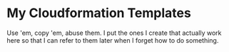 # My Cloudformation Templates

Use 'em, copy 'em, abuse them.  I put the ones I create that actually work here so that I can refer to them later when I forget how to do something.